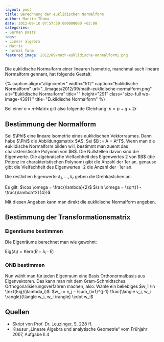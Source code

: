 ```yaml
---
layout: post
title: Berechnung der euklidischen Normalform
author: Martin Thoma
date: 2012-09-10 07:57:50.000000000 +02:00
categories:
- German posts
tags:
- Linear algebra
- Matrix
- normal form
featured_image: 2012/09/math-euklidische-normalform1.png
---
```

Die euklidische Normalform einer linearen Isometrie, manchmal auch lineare Normalform gennant, hat folgende Gestalt:

{% caption align="aligncenter" width="512" caption="Euklidische Normalform" url="../images/2012/09/math-euklidische-normalform.png" alt="Euklidische Normalform" title="" height="291" class="size-full wp-image-43911 " title="Euklidische Normalform" %}

Bei einer $n \times n$-Matrix gilt also folgende Gleichung:
$n = p + q + 2r$

<h2>Bestimmung der Normalform</h2>
Sei $\Phi$ eine lineare Isometrie eines euklidischen Vektorraumes. Dann habe $\Phi$ die Abbildungsmatrix $A$.
Sei $B := A + A^T$.
Wenn man die euklidische Normalform bilden will, bestimmt man zuerst das charakteristische Polynom von $B$. Die Nullstellen davon sind die Eigenwerte. Die algebraische Vielfachheit des Eigenwertes 2 von $B$ (die Potenz im charakteristischen Polynom) gibt die Anzahl der 1er an, genauso gibt die Vielfachheit des Eigenwertes -2 die Anzahl der -1er an.

Die restlichen Eigenwerte $\lambda_1, \dots, \lambda_r$ geben die Drehk&auml;stchen an.

Es gilt:
$\cos \omega = \frac{\lambda}{2}$
$\sin \omega = \sqrt{1 - \frac{\lambda^2}{4}}$

Mit diesen Angaben kann man direkt die euklidische Normalform angeben.

<h2>Bestimmung der Transformationsmatrix</h2>
<h3>Eigenr&auml;ume bestimmen</h3>
Die Eigenr&auml;ume berechnet man wie gewohnt:

$\text{Eig}(\lambda_i) = \text{Kern}(B- \lambda_i \cdot E)$

<h3>ONB bestimmen</h3>
Nun w&auml;hlt man f&uuml;r jeden Eigenraum eine Basis Orthonormalbasis aus Eigenvektoren. Das kann man mit dem Gram-Schmidtsches Orthogonalisierungsverfahren machen, also: 
W&auml;hle ein beliebiges $w_1 \in \text{Eig}(\lambda_i)$.
$w_j = v_j &ndash; \sum_{i=1}^{j-1} \frac{\langle v_j, w_i \rangle}{\langle w_i, w_i \rangle} \cdot w_i$

<h2>Quellen</h2>
<ul>
	<li>Skript von Prof. Dr. Leuzinger, S. 228 ff.</li>
	<li>Klausur &bdquo;Lineare Algebra und analytische Geometrie&ldquo; vom Fr&uuml;hjahr 2007, Aufgabe II.4</li>
</ul>
